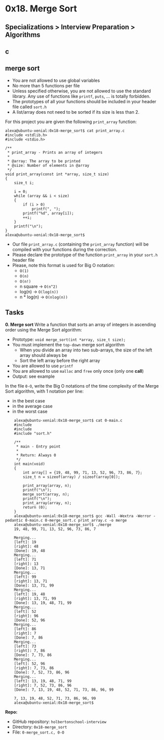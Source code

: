 # 0x18. Merge Sort
## Specializations > Interview Preparation > Algorithms
## c
## merge sort

* You are not allowed to use global variables
* No more than 5 functions per file
* Unless specified otherwise, you are not allowed to use the standard library. Any use of functions like `printf`, `puts`, … is totally forbidden.
* The prototypes of all your functions should be included in your header file called `sort.h`
* A list/array does not need to be sorted if its size is less than 2.

For this project you are given the following `print_array` function:
```
alexa@ubuntu-xenial:0x18-merge_sort$ cat print_array.c
#include <stdlib.h>
#include <stdio.h>

/**
 * print_array - Prints an array of integers
 *
 * @array: The array to be printed
 * @size: Number of elements in @array
 */
void print_array(const int *array, size_t size)
{
    size_t i;

    i = 0;
    while (array && i < size)
    {
        if (i > 0)
            printf(", ");
        printf("%d", array[i]);
        ++i;
    }
    printf("\n");
}
alexa@ubuntu-xenial:0x18-merge_sort$
```
* Our file `print_array.c` (containing the `print_array` function) will be compiled with your functions during the correction.
* Please declare the prototype of the function `print_array` in your `sort.h` header file
* Please, note this format is used for Big O notation:
    * `O(1)`
    * `O(n)`
    * `O(n!)`
    * n square -> `O(n^2)`
    * log(n) -> `O(log(n))`
    * n * log(n) -> `O(nlog(n))`

## Tasks
**0. Merge sort**
Write a function that sorts an array of integers in ascending order using the Merge Sort algorithm:

*   Prototype: `void merge_sort(int *array, size_t size);`
*   You must implement the `top-down` merge sort algorithm
    *   When you divide an array into two sub-arrays, the size of the left array should always be 
    *   Sort the left array before the right array
*   You are allowed to use `printf`
*   You are allowed to use `malloc` and `free` only once (only one **call**)
*   Output: see example

In the file `0-O`, write the Big O notations of the time complexity of the Merge Sort algorithm, with 1 notation per line:

*   in the best case
*   in the average case
*   in the worst case
```
    alexa@ubuntu-xenial:0x18-merge_sort$ cat 0-main.c
    #include 
    #include 
    #include "sort.h"

    /**
     * main - Entry point
     *
     * Return: Always 0
     */
    int main(void)
    {
        int array[] = {19, 48, 99, 71, 13, 52, 96, 73, 86, 7};
        size_t n = sizeof(array) / sizeof(array[0]);

        print_array(array, n);
        printf("\n");
        merge_sort(array, n);
        printf("\n");
        print_array(array, n);
        return (0);
    }
    alexa@ubuntu-xenial:0x18-merge_sort$ gcc -Wall -Wextra -Werror -pedantic 0-main.c 0-merge_sort.c print_array.c -o merge
    alexa@ubuntu-xenial:0x18-merge_sort$ ./merge
    19, 48, 99, 71, 13, 52, 96, 73, 86, 7

    Merging...
    [left]: 19
    [right]: 48
    [Done]: 19, 48
    Merging...
    [left]: 71
    [right]: 13
    [Done]: 13, 71
    Merging...
    [left]: 99
    [right]: 13, 71
    [Done]: 13, 71, 99
    Merging...
    [left]: 19, 48
    [right]: 13, 71, 99
    [Done]: 13, 19, 48, 71, 99
    Merging...
    [left]: 52
    [right]: 96
    [Done]: 52, 96
    Merging...
    [left]: 86
    [right]: 7
    [Done]: 7, 86
    Merging...
    [left]: 73
    [right]: 7, 86
    [Done]: 7, 73, 86
    Merging...
    [left]: 52, 96
    [right]: 7, 73, 86
    [Done]: 7, 52, 73, 86, 96
    Merging...
    [left]: 13, 19, 48, 71, 99
    [right]: 7, 52, 73, 86, 96
    [Done]: 7, 13, 19, 48, 52, 71, 73, 86, 96, 99

    7, 13, 19, 48, 52, 71, 73, 86, 96, 99
    alexa@ubuntu-xenial:0x18-merge_sort$
```
**Repo:**
*   GitHub repository: `holbertonschool-interview`
*   Directory: `0x18-merge_sort`
*   File: `0-merge_sort.c, 0-O`
